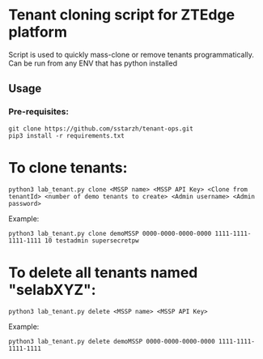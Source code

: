 # Tenant cloning script for ZTEdge platform
Script is used to quickly mass-clone or remove tenants programmatically. Can be run from any ENV that has python installed

## Usage

### Pre-requisites:

```
git clone https://github.com/sstarzh/tenant-ops.git
pip3 install -r requirements.txt
```

# To clone tenants:

```
python3 lab_tenant.py clone <MSSP name> <MSSP API Key> <Clone from tenantId> <number of demo tenants to create> <Admin username> <Admin password>
```
Example:

```
python3 lab_tenant.py clone demoMSSP 0000-0000-0000-0000 1111-1111-1111-1111 10 testadmin supersecretpw
```
# To delete all tenants named "selabXYZ":

```
python3 lab_tenant.py delete <MSSP name> <MSSP API Key>
```

Example:

```
python3 lab_tenant.py delete demoMSSP 0000-0000-0000-0000 1111-1111-1111-1111
```

